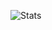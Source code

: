 ![Stats](https://github-readme-stats.vercel.app/api?username=raymond-1227&theme=dark&show_icons=true)
